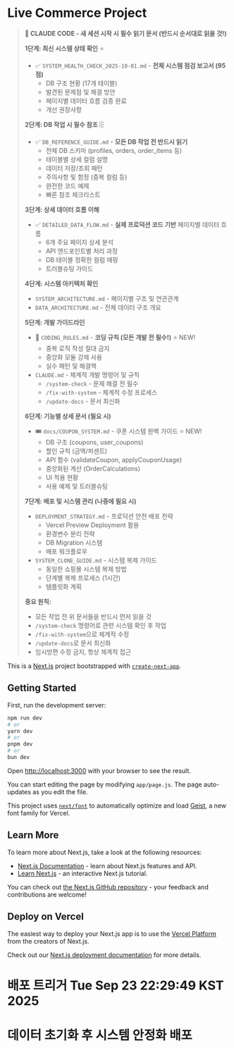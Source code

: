 # Live Commerce Project

> **🤖 CLAUDE CODE - 새 세션 시작 시 필수 읽기 문서 (반드시 순서대로 읽을 것!)**
>
> **1단계: 최신 시스템 상태 확인** ⭐
> - ✅ `SYSTEM_HEALTH_CHECK_2025-10-01.md` - **전체 시스템 점검 보고서 (95점)**
>   - DB 구조 현황 (17개 테이블)
>   - 발견된 문제점 및 해결 방안
>   - 페이지별 데이터 흐름 검증 완료
>   - 개선 권장사항
>
> **2단계: DB 작업 시 필수 참조** 🗄️
> - ✅ `DB_REFERENCE_GUIDE.md` - **모든 DB 작업 전 반드시 읽기**
>   - 전체 DB 스키마 (profiles, orders, order_items 등)
>   - 테이블별 상세 컬럼 설명
>   - 데이터 저장/조회 패턴
>   - 주의사항 및 함정 (중복 컬럼 등)
>   - 완전한 코드 예제
>   - 빠른 참조 체크리스트
>
> **3단계: 상세 데이터 흐름 이해**
> - ✅ `DETAILED_DATA_FLOW.md` - **실제 프로덕션 코드 기반** 페이지별 데이터 흐름
>   - 6개 주요 페이지 상세 분석
>   - API 엔드포인트별 처리 과정
>   - DB 테이블 정확한 컬럼 매핑
>   - 트러블슈팅 가이드
>
> **4단계: 시스템 아키텍처 확인**
> - `SYSTEM_ARCHITECTURE.md` - 페이지별 구조 및 연관관계
> - `DATA_ARCHITECTURE.md` - 전체 데이터 구조 개요
>
> **5단계: 개발 가이드라인**
> - 🚨 `CODING_RULES.md` - **코딩 규칙 (모든 개발 전 필수!)** ⭐ NEW!
>   - 중복 로직 작성 절대 금지
>   - 중앙화 모듈 강제 사용
>   - 실수 패턴 및 해결책
> - `CLAUDE.md` - 체계적 개발 명령어 및 규칙
>   - `/system-check` - 문제 해결 전 필수
>   - `/fix-with-system` - 체계적 수정 프로세스
>   - `/update-docs` - 문서 최신화
>
> **6단계: 기능별 상세 문서 (필요 시)**
> - 🎟️ `docs/COUPON_SYSTEM.md` - 쿠폰 시스템 완벽 가이드 ⭐ NEW!
>   - DB 구조 (coupons, user_coupons)
>   - 할인 규칙 (금액/퍼센트)
>   - API 함수 (validateCoupon, applyCouponUsage)
>   - 중앙화된 계산 (OrderCalculations)
>   - UI 적용 현황
>   - 사용 예제 및 트러블슈팅
>
> **7단계: 배포 및 시스템 관리 (나중에 필요 시)**
> - `DEPLOYMENT_STRATEGY.md` - 프로덕션 안전 배포 전략
>   - Vercel Preview Deployment 활용
>   - 환경변수 분리 전략
>   - DB Migration 시스템
>   - 배포 워크플로우
> - `SYSTEM_CLONE_GUIDE.md` - 시스템 복제 가이드
>   - 동일한 쇼핑몰 시스템 복제 방법
>   - 단계별 복제 프로세스 (1시간)
>   - 템플릿화 계획
>
> **중요 원칙:**
> - 모든 작업 전 위 문서들을 반드시 먼저 읽을 것
> - `/system-check` 명령어로 관련 시스템 확인 후 작업
> - `/fix-with-system`으로 체계적 수정
> - `/update-docs`로 문서 최신화
> - 임시방편 수정 금지, 항상 체계적 접근

This is a [Next.js](https://nextjs.org) project bootstrapped with [`create-next-app`](https://github.com/vercel/next.js/tree/canary/packages/create-next-app).

## Getting Started

First, run the development server:

```bash
npm run dev
# or
yarn dev
# or
pnpm dev
# or
bun dev
```

Open [http://localhost:3000](http://localhost:3000) with your browser to see the result.

You can start editing the page by modifying `app/page.js`. The page auto-updates as you edit the file.

This project uses [`next/font`](https://nextjs.org/docs/app/building-your-application/optimizing/fonts) to automatically optimize and load [Geist](https://vercel.com/font), a new font family for Vercel.

## Learn More

To learn more about Next.js, take a look at the following resources:

- [Next.js Documentation](https://nextjs.org/docs) - learn about Next.js features and API.
- [Learn Next.js](https://nextjs.org/learn) - an interactive Next.js tutorial.

You can check out [the Next.js GitHub repository](https://github.com/vercel/next.js) - your feedback and contributions are welcome!

## Deploy on Vercel

The easiest way to deploy your Next.js app is to use the [Vercel Platform](https://vercel.com/new?utm_medium=default-template&filter=next.js&utm_source=create-next-app&utm_campaign=create-next-app-readme) from the creators of Next.js.

Check out our [Next.js deployment documentation](https://nextjs.org/docs/app/building-your-application/deploying) for more details.
# 배포 트리거 Tue Sep 23 22:29:49 KST 2025
# 데이터 초기화 후 시스템 안정화 배포
